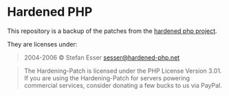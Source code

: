 # Hardened PHP

This repository is a backup of the patches from the [hardened php project](http://hardened-php.net/hardening_patch.14.html).

They are licenses under:

> 2004-2006 © Stefan Esser sesser@hardened-php.net

> The Hardening-Patch is licensed under the PHP License Version 3.01. If you are using the Hardening-Patch for servers powering commercial services, consider donating a few bucks to us via PayPal.

